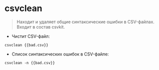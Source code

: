 # csvclean

> Находит и удаляет общие синтаксические ошибки в CSV-файлах.
> Входит в состав csvkit.

- Чистит CSV-файл:

`csvclean {{bad.csv}}`

- Список синтаксических ошибок в CSV-файле:

`csvclean -n {{bad.csv}}`
